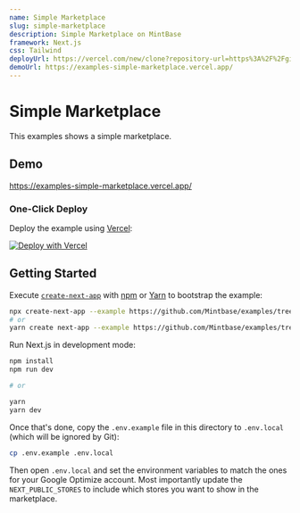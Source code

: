 ```yaml
---
name: Simple Marketplace
slug: simple-marketplace
description: Simple Marketplace on MintBase
framework: Next.js
css: Tailwind
deployUrl: https://vercel.com/new/clone?repository-url=https%3A%2F%2Fgithub.com%2FMintbase%2Fexamples%2Ftree%2Fmain%2Fsimple-marketplace
demoUrl: https://examples-simple-marketplace.vercel.app/
---
```


# Simple Marketplace

This examples shows a simple marketplace.

## Demo

https://examples-simple-marketplace.vercel.app/

### One-Click Deploy

Deploy the example using [Vercel](https://vercel.com?utm_source=github&utm_medium=readme):

[![Deploy with Vercel](https://vercel.com/button)](https://vercel.com/new/clone?repository-url=https%3A%2F%2Fgithub.com%2FMintbase%2Fexamples%2Ftree%2Fmain%2Fsimple-marketplace)


## Getting Started

Execute [`create-next-app`](https://github.com/vercel/next.js/tree/canary/packages/create-next-app) with [npm](https://docs.npmjs.com/cli/init) or [Yarn](https://yarnpkg.com/lang/en/docs/cli/create/) to bootstrap the example:

```bash
npx create-next-app --example https://github.com/Mintbase/examples/tree/main/simple-marketplace
# or
yarn create next-app --example https://github.com/Mintbase/examples/tree/main/simple-marketplace
```


Run Next.js in development mode:

```bash
npm install
npm run dev

# or

yarn
yarn dev
```

Once that's done, copy the `.env.example` file in this directory to `.env.local` (which will be ignored by Git):

```bash
cp .env.example .env.local
```

Then open `.env.local` and set the environment variables to match the ones for your Google Optimize account.
Most importantly update the `NEXT_PUBLIC_STORES` to include which stores you want to show in the marketplace.
